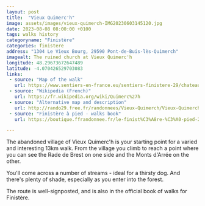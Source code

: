 ```yaml
---
layout: post
title:  "Vieux Quimerc'h"
image: assets/images/vieux-quimerch-IMG20230603145120.jpg
date: 2023-08-08 08:00:00 +0100
tags: walks history
categoryname: "Finistère"
categories: finistere
address: "1304 Le Vieux Bourg, 29590 Pont-de-Buis-lès-Quimerch"
imagealt: The ruined church at Vieux Quimerc'h
longitude: 48.29673672647489
latitude: -4.070426529703083
links:
 - source: "Map of the walk"
   url: https://www.sentiers-en-france.eu/sentiers-finistere-29/chateaulin/sentier-circuit-du-vieux-bourg-pont-de-buis-les-quimerch
 - source: "Wikipedia (French)"
   url: https://fr.wikipedia.org/wiki/Quimerc%27h
 - source: "Alternative map and description"
   url: http://rando29.free.fr/randonnees/Vieux-Quimerch/Vieux-Quimerch.php
 - source: "Finistère à pied - walks book"
   url: https://boutique.ffrandonnee.fr/le-finist%C3%A8re-%C3%A0-pied-2

---
```

The abandoned village of Vieux Quimerc'h is your starting point for a varied and interesting 13km walk. From the village you climb to reach a point where you can see the Rade de Brest on one side and the Monts d'Arrée on the other.

You'll come across a number of streams - ideal for a thirsty dog. And there's plenty of shade, especially as you enter into the forest.

The route is well-signposted, and is also in the official book of walks for Finistère.

